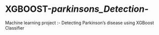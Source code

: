 # XGBOOST-_parkinsons_Detection-_
Machine learning project :-  Detecting Parkinson’s disease using XGBoost Classifier
